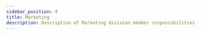 ```yaml
---
sidebar_position: 4
title: Marketing
description: Description of Marketing division member responsibilities
---
```

